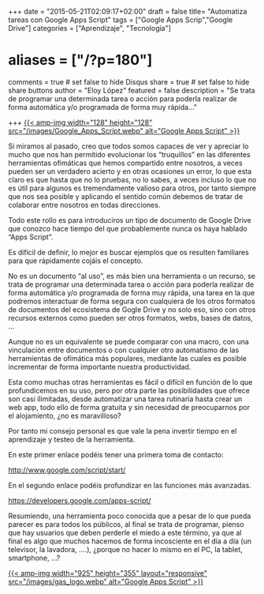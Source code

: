 +++
date = "2015-05-21T02:09:17+02:00"
draft = false
title= "Automatiza tareas con Google Apps Script"
tags = ["Google Apps Scrip","Google Drive"]
categories = ["Aprendizaje", "Tecnología"]
# aliases = ["/?p=180"]
comments = true	# set false to hide Disqus
share = true	# set false to hide share buttons
author = "Eloy López"
featured = false
description = "Se trata de programar una determinada tarea o acción para poderla realizar de forma automática y/o programada de forma muy rápida..."

+++
[{{< amp-img width="128" height="128" src="/images/Google_Apps_Script.webp" alt="Google Apps Script" >}}](http://www.google.com/script/start/)

Si miramos al pasado, creo que todos somos capaces de ver y apreciar lo mucho que nos han permitido evolucionar los &#8220;truquillos&#8221; en las diferentes herramientas ofimáticas que hemos compartido entre nosotros, a veces pueden ser un verdadero acierto y en otras ocasiones un error, lo que esta claro es que hasta que no lo pruebas, no lo sabes, a veces incluso lo que no es útil para algunos es tremendamente valioso para otros, por tanto siempre que nos sea posible y aplicando el sentido común debemos de tratar de colaborar entre nosotros en todas direcciones.

Todo este rollo es para introduciros un tipo de documento de Google Drive que conozco hace tiempo del que probablemente nunca os haya hablado &#8220;Apps Script&#8221;.

Es difícil de definir, lo mejor es buscar ejemplos que os resulten familiares para que rápidamente cojáis el concepto.

No es un documento &#8220;al uso&#8221;, es más bien una herramienta o un recurso, se trata de programar una determinada tarea o acción para poderla realizar de forma automática y/o programada de forma muy rápida, una tarea en la que podremos interactuar de forma segura con cualquiera de los otros formatos de documentos del ecosistema de Gogle Drive y no solo eso, sino con otros recursos externos como pueden ser otros formatos, webs, bases de datos, &#8230;

Aunque no es un equivalente se puede comparar con una macro, con una vinculación entre documentos o con cualquier otro automatismo de las herramientas de ofimática más populares, mediante las cuales es posible incrementar de forma importante nuestra productividad.

Esta como muchas otras herramientas es fácil o difícil en función de lo que profundicemos en su uso, pero por otra parte las posibilidades que ofrece son casi ilimitadas, desde automatizar una tarea rutinaria hasta crear un web app, todo ello de forma gratuita y sin necesidad de preocuparnos por el alojamiento, ¿no es maravilloso?

Por tanto mi consejo personal es que vale la pena invertir tiempo en el aprendizaje y testeo de la herramienta.

En este primer enlace podéis tener una primera toma de contacto:

<a href="http://www.google.com/script/start/" target="_blank" rel="nofollow">http://www.google.com/script/start/</a>

En el segundo enlace podéis profundizar en las funciones más avanzadas.

<a href="https://developers.google.com/apps-script/" target="_blank" rel="nofollow">https://developers.google.com/apps-script/</a>

Resumiendo, una herramienta poco conocida que a pesar de lo que pueda parecer es para todos los públicos, al final se trata de programar, pienso que hay usuarios que deben perderle el miedo a este término, ya que al final es algo que muchos hacemos de forma incosciente en el día a día (un televisor, la lavadora, &#8230;.), ¿porque no hacer lo mismo en el PC, la tablet, smartphone, &#8230;?

[{{< amp-img width="925" height="355" layout="responsive" src="/images/gas_logo.webp" alt="Google Apps Script" >}}](http://www.google.com/script/start/)
